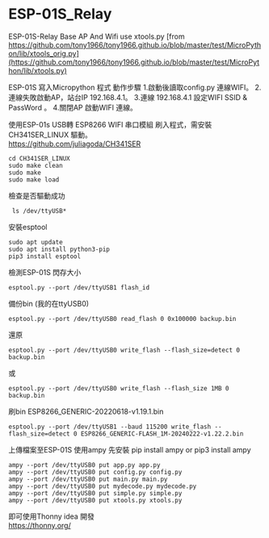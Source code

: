 # ESP-01S_Relay
ESP-01S-Relay  Base AP And Wifi
 use xtools.py  [from https://github.com/tony1966/tony1966.github.io/blob/master/test/MicroPython/lib/xtools_orig.py](https://github.com/tony1966/tony1966.github.io/blob/master/test/MicroPython/lib/xtools.py)

 ESP-01S 寫入Micropython 程式 動作步驟 
 1.啟動後讀取config.py 連線WIFI。 
 2.連線失敗啟動AP，站台IP 192.168.4.1。 
 3.連線 192.168.4.1 設定WIFI SSID & PassWord 。 
 4.關閉AP 啟動WIFI 連線。 

 使用ESP-01s USB轉 ESP8266 WIFI 串口模組 刷入程式，需安裝 CH341SER_LINUX 驅動。  
 https://github.com/juliagoda/CH341SER
 ```
 cd CH341SER_LINUX
 sudo make clean
 sudo make 
 sudo make load 
```
 檢查是否驅動成功
 ```
  ls /dev/ttyUSB*
 ```

 安裝esptool
 ```
 sudo apt update
 sudo apt install python3-pip
 pip3 install esptool
 ```

 檢測ESP-01S 閃存大小
 ```
 esptool.py --port /dev/ttyUSB1 flash_id
 ```
 
 備份bin (我的在ttyUSB0)
 ```
 esptool.py --port /dev/ttyUSB0 read_flash 0 0x100000 backup.bin
 ```

 還原
 ```
 esptool.py --port /dev/ttyUSB0 write_flash --flash_size=detect 0 backup.bin
 ```
 或
 ```
 esptool.py --port /dev/ttyUSB0 write_flash --flash_size 1MB 0 backup.bin
 ```
 刷bin ESP8266_GENERIC-20220618-v1.19.1.bin
 ```
 esptool.py --port /dev/ttyUSB1 --baud 115200 write_flash --flash_size=detect 0 ESP8266_GENERIC-FLASH_1M-20240222-v1.22.2.bin
 ```

 上傳檔案至ESP-01S 使用ampy 先安裝 pip install ampy  or pip3 install ampy
 ```
 ampy --port /dev/ttyUSB0 put app.py app.py
 ampy --port /dev/ttyUSB0 put config.py config.py
 ampy --port /dev/ttyUSB0 put main.py main.py
 ampy --port /dev/ttyUSB0 put mydecode.py mydecode.py
 ampy --port /dev/ttyUSB0 put simple.py simple.py
 ampy --port /dev/ttyUSB0 put xtools.py xtools.py
 ```

 即可使用Thonny idea 開發  
 https://thonny.org/

 
